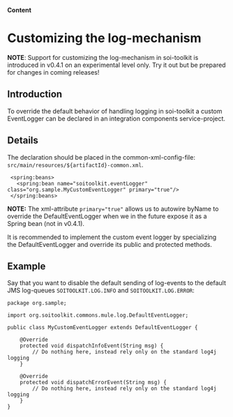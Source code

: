 **Content**


# Customizing the log-mechanism #

**NOTE**: Support for customizing the log-mechanism in soi-toolkit is introduced in v0.4.1 on an experimental level only. Try it out but be prepared for changes in coming releases!

## Introduction ##

To override the default behavior of handling logging in soi-toolkit a custom EventLogger can be declared in an integration components service-project.

## Details ##

The declaration should be placed in the common-xml-config-file: `src/main/resources/${artifactId}-common.xml`.

```
 <spring:beans>
   <spring:bean name="soitoolkit.eventLogger" class="org.sample.MyCustomEventLogger" primary="true"/>
 </spring:beans>
```

**NOTE:** The xml-attribute `primary="true"` allows us to autowire byName to override the DefaultEventLogger when we in the future expose it as a Spring bean (not in v0.4.1).

It is recommended to implement the custom event logger by specializing the DefaultEventLogger and override its public and protected methods.

## Example ##

Say that you want to disable the default sending of log-events to the default JMS log-queues 		`SOITOOLKIT.LOG.INFO` and `SOITOOLKIT.LOG.ERROR`:

```
package org.sample;

import org.soitoolkit.commons.mule.log.DefaultEventLogger;

public class MyCustomEventLogger extends DefaultEventLogger {

	@Override
	protected void dispatchInfoEvent(String msg) {
		// Do nothing here, instead rely only on the standard log4j logging
	}

	@Override
	protected void dispatchErrorEvent(String msg) {
		// Do nothing here, instead rely only on the standard log4j logging
	}
}
```